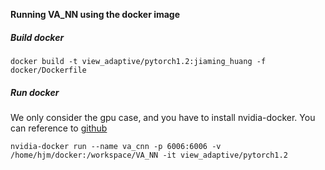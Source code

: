 **Running VA_NN using the docker image**

##### Build docker

`docker build -t view_adaptive/pytorch1.2:jiaming_huang -f docker/Dockerfile`

##### Run docker

We only consider the gpu case, and you have to install nvidia-docker. You can reference to [github](https://github.com/NVIDIA/nvidia-docker)

`nvidia-docker run --name va_cnn -p 6006:6006 -v /home/hjm/docker:/workspace/VA_NN -it view_adaptive/pytorch1.2`